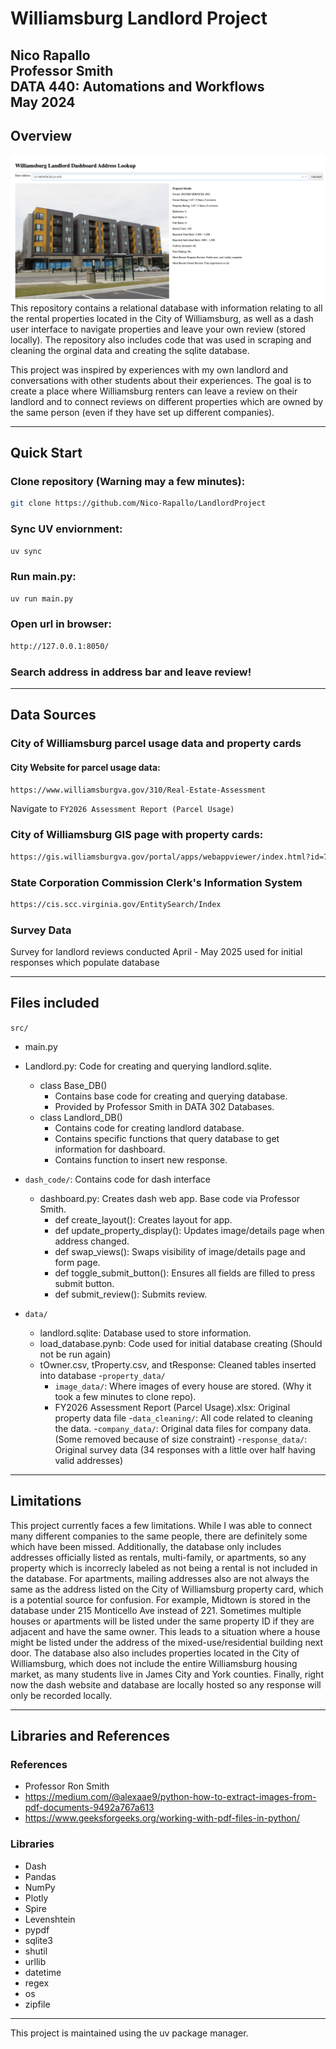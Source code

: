 # Williamsburg Landlord Project
**Nico Rapallo**\
**Professor Smith**\
**DATA 440: Automations and Workflows**\
**May 2024**
---
## Overview
<img src="src/data/github_image.png"
     style="float: left; margin-right: 10px;" />
This repository contains a relational database with information relating to all the rental properties located in the City of Williamsburg, as well as a dash user interface to navigate properties and leave your own review (stored locally). The repository also includes code that was used in scraping and cleaning the orginal data and creating the sqlite database.

This project was inspired by experiences with my own landlord and conversations with other students about their experiences. The goal is to create a place where Williamsburg renters can leave a review on their landlord and to connect reviews on different properties which are owned by the same person (even if they have set up different companies).

---
## Quick Start

### Clone repository (Warning may a few minutes):
```bash 
git clone https://github.com/Nico-Rapallo/LandlordProject
```

### Sync UV enviornment:
```bash
uv sync
```

### Run main.py:
```bash
uv run main.py
```

### Open url in browser: 
```bash
http://127.0.0.1:8050/
```

### Search address in address bar and leave review!

---

## Data Sources

### City of Williamsburg parcel usage data and property cards
#### City Website for parcel usage data:
```bash
https://www.williamsburgva.gov/310/Real-Estate-Assessment
```
Navigate to `FY2026 Assessment Report (Parcel Usage)`
### City of Williamsburg GIS page with property cards:
```bash
https://gis.williamsburgva.gov/portal/apps/webappviewer/index.html?id=7ae0e03b343241fa9b89cb2aa3776628
```
### State Corporation Commission Clerk's Information System 
```bash
https://cis.scc.virginia.gov/EntitySearch/Index
```

### Survey Data
Survey for landlord reviews conducted April - May 2025 used for initial responses which populate database

---

## Files included

`src/`
- main.py

- Landlord.py: Code for creating and querying landlord.sqlite.
    - class Base_DB()
        - Contains base code for creating and querying database.
        - Provided by Professor Smith in DATA 302 Databases.
    - class Landlord_DB()
        - Contains code for creating landlord database. 
        - Contains specific functions that query database to get information for dashboard.
        - Contains function to insert new response.

- `dash_code/`: Contains code for dash interface
    - dashboard.py: Creates dash web app. Base code via Professor Smith.
        - def create_layout(): Creates layout for app.
        - def update_property_display(): Updates image/details page when address changed.
        - def swap_views(): Swaps visibility of image/details page and form page.
        - def toggle_submit_button(): Ensures all fields are filled to press submit button.
        - def submit_review(): Submits review.
- `data/`
    - landlord.sqlite: Database used to store information.
    - load_database.pynb: Code used for initial database creating (Should not be run again)
    - tOwner.csv, tProperty.csv, and tResponse: Cleaned tables inserted into database
    -`property_data/`
        - `image_data/`: Where images of every house are stored. (Why it took a few minutes to clone repo).
         - FY2026 Assessment Report (Parcel Usage).xlsx: Original property data file
    -`data_cleaning/`: All code related to cleaning the data.
    -`company_data/`: Original data files for company data. (Some removed because of size constraint)
    -`response_data/`: Original survey data (34 responses with a little over half having valid addresses)
    
---

## Limitations
This project currently faces a few limitations. While I was able to connect many different companies to the same people, there are definitely some which have been missed. Additionally, the database only includes addresses officially listed as rentals, multi-family, or apartments, so any property which is incorrecly labeled as not being a rental is not included in the database. For apartments, mailing addresses also are not always the same as the address listed on the City of Williamsburg property card, which is a potential source for confusion. For example, Midtown is stored in the database under 215 Monticello Ave instead of 221. Sometimes multiple houses or apartments will be listed under the same property ID if they are adjacent and have the same owner. This leads to a situation where a house might be listed under the address of the mixed-use/residential building next door. The database also also includes properties located in the City of Williamsburg, which does not include the entire Williamsburg housing market, as many students live in James City and York counties. Finally, right now the dash website and database are locally hosted so any response will only be recorded locally.

---

## Libraries and References
### References
- Professor Ron Smith
- https://medium.com/@alexaae9/python-how-to-extract-images-from-pdf-documents-9492a767a613
- https://www.geeksforgeeks.org/working-with-pdf-files-in-python/

### Libraries
- Dash
- Pandas
- NumPy
- Plotly
- Spire
- Levenshtein
- pypdf
- sqlite3
- shutil
- urllib
- datetime
- regex
- os
- zipfile

---
This project is maintained using the uv package manager.
